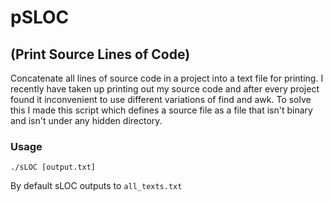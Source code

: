 # pSLOC
## (Print Source Lines of Code)

Concatenate all lines of source code in a project into a text file for printing. I recently have taken up printing out my source code and after every project found it inconvenient to use different variations of find and awk. To solve this I made this script which defines a source file as a file that isn't binary and isn't under any hidden directory.

### Usage

`./sLOC [output.txt]`

By default sLOC outputs to `all_texts.txt`
